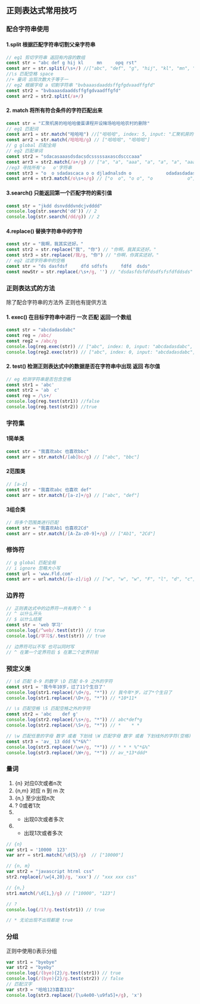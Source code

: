 ## 正则表达式常用技巧
### 配合字符串使用
#### 1.split 根据匹配字符串切割父亲字符串
```js
// eg1 剪切字符串 返回有内容的数组
const str = "abc def g hij kl     mn     opq rst"
const arr = str.split(/\s+/) //["abc", "def", "g", "hij", "kl", "mn", "opq", "rst"]
//\s 匹配空格 space
//+ 量词 出现次数大于等于一
// eg2 根据字母 a 切割字符串 "bvbaaasdaaddsffgfgdvaadffgfd"
const str2 = "bvbaaasdaaddsffgfgdvaadffgfd"
const arr2 = str2.split(/a+/)
```

#### 2. match 将所有符合条件的字符匹配出来
```js
const str = "汇聚机房的哈哈哈傻蛋课程开设赌场哈哈哈农村的删除"
// eg1 匹配词
const arr1 = str.match("哈哈哈") //["哈哈哈", index: 5, input: "汇聚机房的哈哈哈傻蛋课程开设赌场哈哈哈农村的删除", groups: undefined]
const arr2 = str.match(/哈哈哈/g) // ["哈哈哈", "哈哈哈"]
// g global 匹配全局
// eg2 匹配单词
const str2 = "sdacasaaasdsdacsdcsssssaxascdscccaaa"
const arr3 = str2.match(/a+/g) // ["a", "a", "aaa", "a", "a", "a", "aaa"]
//eg3 寻找所有'o   o'字符串
const str3 = "o  o sdadascaca o o djladnalsdn o             odadasdadas"
const arr4 = str3.match(/o\s+o/g) // ["o  o", "o o", "o             o"]
```

#### 3.search() 只能返回第一个匹配字符的索引值
```js
const str = "jkdd dsnvdddvndcjvdddd"
console.log(str.search('dd')) // 2
console.log(str.search(/dd/g)) // 2
```

#### 4.replace() 替换字符串中的字符
```js
const str = "我啊，我其实还好。"
const str2 = str.replace("我", "你") // "你啊，我其实还好。"
const str3 = str.replace(/我/g, "你") // "你啊，你其实还好。"
// eg2 过滤字符串中的空格
const str = "ds dasfdsf     dfd sdfsfs     fdfd  dsds"
const newStr = str.replace(/\s+/g, '') // "dsdasfdsfdfdsdfsfsfdfddsds"
```

### 正则表达式的方法
除了配合字符串的方法外 正则也有提供方法
#### 1. exec() 在目标字符串中进行 一次 匹配 返回一个数组
```js
const str = "abcdadasdabc"
const reg = /abc/
const reg2 = /abc/g
console.log(reg.exec(str)) // ["abc", index: 0, input: "abcdadasdabc", groups: undefined]
console.log(reg2.exec(str)) // ["abc", index: 0, input: "abcdadasdabc", groups: undefined]
```

#### 2. test() 检测正则表达式中的数据是否在字符串中出现 返回 布尔值
```js
// eg 检测字符串是否包含空格
const str1 = 'abc'
const str2 = 'ab  c'
const reg = /\s+/
console.log(reg.test(str1)) //false
console.log(reg.test(str2)) //true
```

### 字符集
#### 1简单类
```js
const str = "我喜欢abc 也喜欢bbc"
const arr = str.match(/[ab]bc/g) // ["abc", "bbc"]
```

#### 2范围类
```js
// [a-z]
const str = "我喜欢abc 也喜欢 def"
const arr = str.match(/[a-z]+/g) // ["abc", "def"]
```
#### 3组合类
```js
// 将多个范围类进行匹配
const str = "我喜欢Ab1 也喜欢2Cd"
const arr = str.match(/[A-Za-z0-9]+/g) // ["Ab1", "2Cd"]
```

### 修饰符
```js
// g global 匹配全局
// i ignore 忽略大小写
const url = 'www.Fld.com'
const arr = url.match(/[a-z]/ig) // ["w", "w", "w", "F", "l", "d", "c", "o", "m"]
```

### 边界符
```js
// 正则表达式中的边界符一共有两个 ^ $
// ^ 以什么开头
// $ 以什么结尾
const str = 'web 学习'
console.log(/^web/.test(str)) // true
console.log(/学习$/.test(str)) // true

// 边界符可以不写 也可以同时写
// ^ 在第一个定界符后 $ 在第二个定界符前
```

### 预定义类
```js
// \d 匹配 0-9 的数字 \D 匹配 0-9 之外的字符
const str1 = '我今年10岁，过了11个生日了'
console.log(str1.replace(/\d+/g, "*")) // 我今年*岁，过了*个生日了
console.log(str1.replace(/\D+/g, "*")) // *10*11*

// \s 匹配空格 \S 匹配空格之外的字符
const str2 = 'abc    def g'
console.log(str2.replace(/\s+/g, "*")) // abc*def*g
console.log(str2.replace(/\S+/g, "*")) // *    * *

// \w 匹配任意的字母 数字 或者 下划线 \W 匹配字母 数字 或者 下划线外的字符(空格)
const str3 = 'av_ 13 ddd %^*&%^'
console.log(str3.replace(/\w+/g, "*")) // * * * %^*&%^
console.log(str3.replace(/\W+/g, "*")) // av_*13*ddd*
```

### 量词
1. {n} 对应0次或者n次
2. {n,m} 对应 n 到 m 次
3. {n,} 至少出现n次
4. ? 0或者1次
5. * 出现0次或者多次
6. + 出现1次或者多次
```js
// {n} 
var str1 = '10000  123'
var arr = str1.match(/\d{5}/g)  // ["10000"]

// {n, m}
var str2 = "javascript htrml css"
str2.replace(/\w{4,20}/g, 'xxx') // "xxx xxx css"

// {n,}
str1.match(/\d{1,}/g) // ["10000", "123"]

// ?
console.log(/1?/g.test(str1)) // true

// * 无论出现不出现都是 true 
```

### 分组
正则中使用()表示分组
```js
var str1 = "byebye"
var str2 = "byeby"
console.log(/(bye){2}/g.test(str1)) // true
console.log(/(bye){2}/g.test(str2)) // false
// 匹配汉字
var str3 = "哈哈123喜喜332"
console.log(str3.replace(/[\u4e00-\u9fa5]+/g), 'x')
```